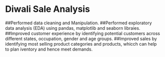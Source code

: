 
# Diwali Sale Analysis


##Performed data cleaning and Manipulation. 
##Performed exploratory data analysis (EDA) using pandas, matplotlib and seaborn libraies.
##Improved customer experience by identifying potential customers across different states, occupation, gender and age groups.
##Improved sales by identifying most selling product categories and products, whicch can help to plan iventory and hence meet demands.

